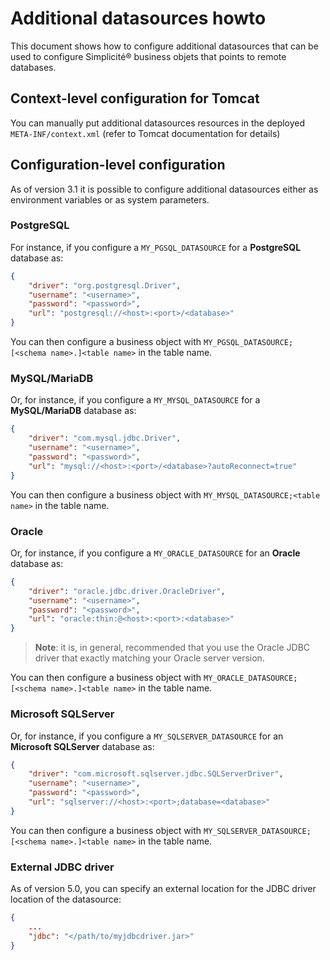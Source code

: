 Additional datasources howto
============================

This document shows how to configure additional datasources that can be used to configure Simplicit&eacute;&reg; business objets that points to remote databases.

<h2 id="tomcat">Context-level configuration for Tomcat</h2>

You can manually put additional datasources resources in the deployed `META-INF/context.xml` (refer to Tomcat documentation for details)

<h2 id="config">Configuration-level configuration</h2>

As of version 3.1 it is possible to configure additional datasources either as environment variables or as system parameters.

<h3 id="postgresql">PostgreSQL</h3>

For instance, if you configure a `MY_PGSQL_DATASOURCE` for a **PostgreSQL** database as:

```json
{
	"driver": "org.postgresql.Driver",
	"username": "<username>",
	"password": "<password>",
	"url": "postgresql://<host>:<port>/<database>"
}
```

You can then configure a business object with `MY_PGSQL_DATASOURCE;[<schema name>.]<table name>` in the table name.

<h3 id="mysql">MySQL/MariaDB</h3>

Or, for instance, if you configure a `MY_MYSQL_DATASOURCE` for a **MySQL/MariaDB** database as:

```json
{
	"driver": "com.mysql.jdbc.Driver",
	"username": "<username>",
	"password": "<password>",
	"url": "mysql://<host>:<port>/<database>?autoReconnect=true"
}
```

You can then configure a business object with `MY_MYSQL_DATASOURCE;<table name>` in the table name.

<h3 id="oracke">Oracle</h3>

Or, for instance, if you configure a `MY_ORACLE_DATASOURCE` for an **Oracle** database as:

```json
{
	"driver": "oracle.jdbc.driver.OracleDriver",
	"username": "<username>",
	"password": "<password>",
	"url": "oracle:thin:@<host>:<port>:<database>"
}
```

> **Note**: it is, in general, recommended that you use the Oracle JDBC driver that exactly matching your Oracle server version.

You can then configure a business object with `MY_ORACLE_DATASOURCE;[<schema name>.]<table name>` in the table name.

<h3 id="sqlserver">Microsoft SQLServer</h3>

Or, for instance, if you configure a `MY_SQLSERVER_DATASOURCE` for an **Microsoft SQLServer** database as:

```json
{
	"driver": "com.microsoft.sqlserver.jdbc.SQLServerDriver",
	"username": "<username>",
	"password": "<password>",
	"url": "sqlserver://<host>:<port>;database=<database>"
}
```

You can then configure a business object with `MY_SQLSERVER_DATASOURCE;[<schema name>.]<table name>` in the table name.

<h3 id="extjdbc">External JDBC driver</h3>

As of version 5.0, you can specify an external location for the JDBC driver location of the datasource:

```json
{
	...
	"jdbc": "</path/to/myjdbcdriver.jar>"
}
```

